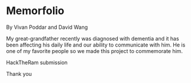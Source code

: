 # Memorfolio

By Vivan Poddar and David Wang

My great-grandfather recently was diagnosed with dementia and it has been affecting his daily life and our ability to communicate with him. He is one of my favorite people so we made this project to commemorate him.

HackTheRam submission

Thank you
